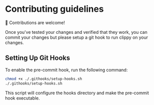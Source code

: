 # Contributing guidelines

👋 Contributions are welcome!

Once you've tested your changes and verified that they work, you can commit your changes but please setup a git hook to run clippy on your changes.

## Setting Up Git Hooks

To enable the pre-commit hook, run the following command:

```bash
chmod +x ./.githooks/setup-hooks.sh
./.githooks/setup-hooks.sh
```

This script will configure the hooks directory and make the pre-commit hook executable.
